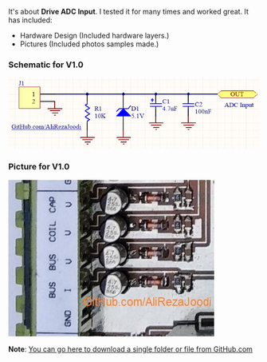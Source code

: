 It's about **Drive ADC Input**. I tested it for many times and worked great. It has included:

- Hardware Design (Included hardware layers.)
- Pictures (Included photos samples made.)

### Schematic for V1.0
![This is an image](https://github.com/AliRezaJoodi/Electronic-Modules/blob/main/Drive%20ADC%20Input/Hardware%20Design/V1.0.png?raw=true)

### Picture for V1.0
![This is an image](https://github.com/AliRezaJoodi/Electronic-Modules/blob/main/Drive%20ADC%20Input/Pictures/V1.0.jpg?raw=true)

**Note**: [You can go here to download a single folder or file from GitHub.com](https://minhaskamal.github.io/DownGit/#/home)
